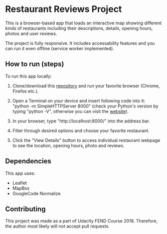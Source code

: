 # Restaurant Reviews Project

This is a browser-based app that loads an interactive map showing different kinds of restaurants including their descriptions, details, opening hours, photos and user reviews.

The project is fully responsive. It includes accessability features and you can run it even offline (service worker implemented).

## How to run (steps)

To run this app locally:

1.  Clone/download this [repository](https://github.com/towmass/restaurant-reviews) and run your favorite browser (Chrome, Firefox etc.).

2.  Open a Terminal on your device and insert following code into it: "python -m SimpleHTTPServer 8000" (check your Python's version by typing "python -V", otherwise you can visit the [website](https://www.python.org/)).

3.  In your browser, type "http://localhost:8000/" into the address bar.

4.  Filter through desired options and choose your favorite restaurant.

5.  Click the "View Details" button to access individual restaurant webpage to see the location, opening hours, photo and reviews.

## Dependencies

This app uses:

- Leaflet
- MapBox
- GoogleCode Normalize

## Contributing

This project was made as a part of Udacity FEND Course 2018. Therefore, the author most likely will not accept pull requests.

